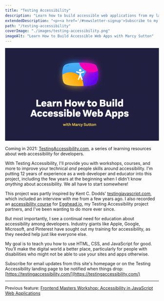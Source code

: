 ```yaml
---
title: "Testing Accessibility"
description: "Learn how to build accessible web applications from my latest initiative. Take my free 6-part email course and sign up for the upcoming <a href='https://testingaccessibility.com/workshops'>workshop series</a>, with dates starting in October 2021. My goal is to teach you how to use HTML, CSS, and JavaScript for good."
extendedDescription: "<p><a href='/#newsletter-signup'>Subscribe to my mailing list</a> and stay up to date!</p>"
path: "/testing-accessibility"
coverImage: "./images/testing-accessibility.png"
imageAlt: "Learn How to Build Accessible Web Apps with Marcy Sutton"
---
```


<div class="floating-image width50">
    <img
        src="./images/testing-accessibility.png"
        alt="Learn How to Build Accessible Web Apps with Marcy Sutton"
    />
</div>

Coming in 2021: [TestingAccessibility.com](https://testingaccessibility.com), a series of learning resources about web accessibility for developers.

With Testing Accessibility, I'll provide you with workshops, courses, and more to improve your technical _and_ people skills around accessibility. I'm putting 12 years of experience as a web developer and educator into this project, including the few years at the beginning when I didn't know _anything_ about accessibility. We all have to start somewhere!

This project was partly inspired by Kent C. Dodds' [testingjavascript.com](https://testingjavascript.com), which included an interview with me from a few years ago. I also recorded an [accessibility course](https://egghead.io/courses/start-building-accessible-web-applications-today) for [Egghead.io](https://egghead.io), my Testing Accessibility project partners, and I've been wanting to do more ever since.

But most importantly, I see a continual need for education about accessibility among developers. Industry giants like Apple, Google, Microsoft, and Pinterest have sought out my training for accessibility, as they needed help just like everyone else.

My goal is to teach you how to use HTML, CSS, and JavaScript for good. You’ll make the digital world a better place, particularly for people with disabilities who might not be able to use your sites and apps otherwise.

Subscribe for email updates from this site's homepage or on the Testing Accessibility landing page to be notified when things drop: [https://testingaccessibility.com/](https://testingaccessibility.com/)

---

Previous feature: [Frontend Masters Workshop: Accessibility in JavaScript Web Applications](/frontend-masters-javascript-accessibility)